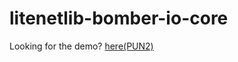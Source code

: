 # litenetlib-bomber-io-core

Looking for the demo? [here(PUN2)](https://github.com/insthync/bomber-io-demo.git)

